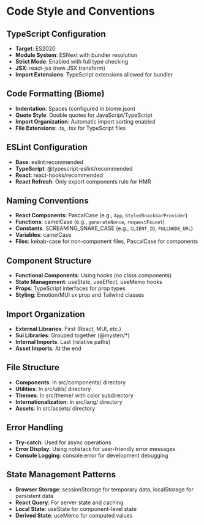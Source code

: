 # Code Style and Conventions

## TypeScript Configuration
- **Target**: ES2020
- **Module System**: ESNext with bundler resolution
- **Strict Mode**: Enabled with full type checking
- **JSX**: react-jsx (new JSX transform)
- **Import Extensions**: TypeScript extensions allowed for bundler

## Code Formatting (Biome)
- **Indentation**: Spaces (configured in biome.json)
- **Quote Style**: Double quotes for JavaScript/TypeScript
- **Import Organization**: Automatic import sorting enabled
- **File Extensions**: .ts, .tsx for TypeScript files

## ESLint Configuration
- **Base**: eslint:recommended
- **TypeScript**: @typescript-eslint/recommended
- **React**: react-hooks/recommended
- **React Refresh**: Only export components rule for HMR

## Naming Conventions
- **React Components**: PascalCase (e.g., `App`, `StyledSnackbarProvider`)
- **Functions**: camelCase (e.g., `generateNonce`, `requestFaucet`)
- **Constants**: SCREAMING_SNAKE_CASE (e.g., `CLIENT_ID`, `FULLNODE_URL`)
- **Variables**: camelCase
- **Files**: kebab-case for non-component files, PascalCase for components

## Component Structure
- **Functional Components**: Using hooks (no class components)
- **State Management**: useState, useEffect, useMemo hooks
- **Props**: TypeScript interfaces for prop types
- **Styling**: Emotion/MUI sx prop and Tailwind classes

## Import Organization
- **External Libraries**: First (React, MUI, etc.)
- **Sui Libraries**: Grouped together (@mysten/*)
- **Internal Imports**: Last (relative paths)
- **Asset Imports**: At the end

## File Structure
- **Components**: In src/components/ directory
- **Utilities**: In src/utils/ directory
- **Themes**: In src/theme/ with color subdirectory
- **Internationalization**: In src/lang/ directory
- **Assets**: In src/assets/ directory

## Error Handling
- **Try-catch**: Used for async operations
- **Error Display**: Using notistack for user-friendly error messages
- **Console Logging**: console.error for development debugging

## State Management Patterns
- **Browser Storage**: sessionStorage for temporary data, localStorage for persistent data
- **React Query**: For server state and caching
- **Local State**: useState for component-level state
- **Derived State**: useMemo for computed values